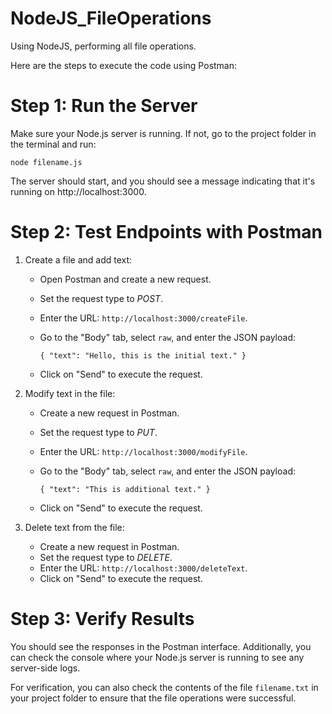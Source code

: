 # NodeJS_FileOperations
Using NodeJS, performing all file operations.

Here are the steps to execute the code using Postman:

# Step 1: Run the Server

Make sure your Node.js server is running. If not, go to the project folder in the terminal and run:

`node filename.js`

The server should start, and you should see a message indicating that it's running on http://localhost:3000.

# Step 2: Test Endpoints with Postman

1. Create a file and add text:
   - Open Postman and create a new request.
   - Set the request type to *POST*.
   - Enter the URL: `http://localhost:3000/createFile`.
   - Go to the "Body" tab, select `raw`, and enter the JSON payload:

     `{
       "text": "Hello, this is the initial text."
     }`

   - Click on "Send" to execute the request.

2. Modify text in the file:
   - Create a new request in Postman.
   - Set the request type to *PUT*.
   - Enter the URL: `http://localhost:3000/modifyFile`.
   - Go to the "Body" tab, select `raw`, and enter the JSON payload:

     `
     {
       "text": "This is additional text."
     }
     `

   - Click on "Send" to execute the request.

3. Delete text from the file:
   - Create a new request in Postman.
   - Set the request type to *DELETE*.
   - Enter the URL: `http://localhost:3000/deleteText`.
   - Click on "Send" to execute the request.

# Step 3: Verify Results

You should see the responses in the Postman interface. Additionally, you can check the console where your Node.js server is running to see any server-side logs.

For verification, you can also check the contents of the file `filename.txt` in your project folder to ensure that the file operations were successful.
